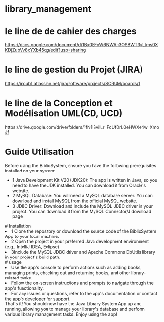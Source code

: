 # library_management

# le line de de cahier des charges
https://docs.google.com/document/d/1Bx0EFoW6NWAq3OSBWT3uLtms0XKDjZubVv8xYXb45qg/edit?usp=sharing
# le line de gestion du Projet (JIRA)
https://incub1.atlassian.net/jira/software/projects/SCRUM/boards/1
# le line de la Conception et Modélisation UML(CD, UCD)
https://drive.google.com/drive/folders/1fN1ISvilLr_FcUfOrL0eHWXe4w_XmoJf




# Guide Utilisation

<p>
  Before using the BiblioSystem, ensure you have the following prerequisites installed on your system:
</p>
<ul>
<li>1 Java Development Kit V20 (JDK20): The app is written in Java, so you need to have the JDK installed. You can download it from Oracle's website.</li>
<li>2 MySQL Database: You will need a MySQL database server. You can download and install MySQL from the official MySQL website.</li>
<li>3 JDBC Driver: Download and include the MySQL JDBC driver in your project. You can download it from the MySQL Connector/J download page.</li>
</ul>
#  Installation
<li>1 Clone the repository or download the source code of the BiblioSystem App to your local machine. </li>
<li>2 Open the project in your preferred Java development environment (e.g., IntelliJ IDEA, Eclipse)</li>
<li>3Include the MySQL JDBC driver and Apache Commons DbUtils library in your project's build path. </li>
# usage 
<li>Use the app's console to perform actions such as adding books, managing prints, checking out and returning books, and other library-related tasks.</li>
<li>Follow the on-screen instructions and prompts to navigate through the app's functionality. </li>
<li>For any issues or questions, refer to the app's documentation or contact the app's developer for support. </li>
That's it! You should now have the Java Library System App up and running, allowing you to manage your library's database and perform various library management tasks. Enjoy using the app!




